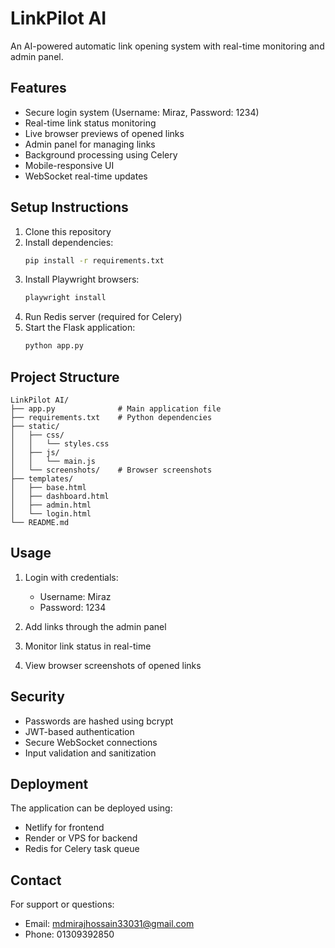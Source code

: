 # LinkPilot AI

An AI-powered automatic link opening system with real-time monitoring and admin panel.

## Features

- Secure login system (Username: Miraz, Password: 1234)
- Real-time link status monitoring
- Live browser previews of opened links
- Admin panel for managing links
- Background processing using Celery
- Mobile-responsive UI
- WebSocket real-time updates

## Setup Instructions

1. Clone this repository
2. Install dependencies:
   ```bash
   pip install -r requirements.txt
   ```
3. Install Playwright browsers:
   ```bash
   playwright install
   ```
4. Run Redis server (required for Celery)
5. Start the Flask application:
   ```bash
   python app.py
   ```

## Project Structure

```
LinkPilot AI/
├── app.py              # Main application file
├── requirements.txt    # Python dependencies
├── static/
│   ├── css/
│   │   └── styles.css
│   ├── js/
│   │   └── main.js
│   └── screenshots/    # Browser screenshots
├── templates/
│   ├── base.html
│   ├── dashboard.html
│   ├── admin.html
│   └── login.html
└── README.md
```

## Usage

1. Login with credentials:
   - Username: Miraz
   - Password: 1234

2. Add links through the admin panel
3. Monitor link status in real-time
4. View browser screenshots of opened links

## Security

- Passwords are hashed using bcrypt
- JWT-based authentication
- Secure WebSocket connections
- Input validation and sanitization

## Deployment

The application can be deployed using:
- Netlify for frontend
- Render or VPS for backend
- Redis for Celery task queue

## Contact

For support or questions:
- Email: mdmirajhossain33031@gmail.com
- Phone: 01309392850
